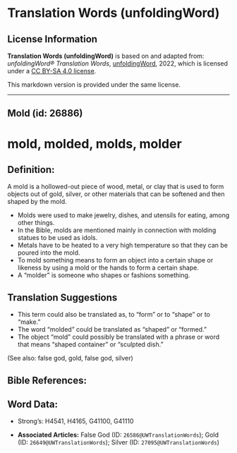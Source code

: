 # Translation Words (unfoldingWord)

## License Information

**Translation Words (unfoldingWord)** is based on and adapted from: _unfoldingWord® Translation Words_, [unfoldingWord](https://unfoldingword.org/utw), 2022, which is licensed under a [CC BY-SA 4.0 license](https://creativecommons.org/licenses/by-sa/4.0/legalcode.en).

This markdown version is provided under the same license.



--------------------------------

## Mold (id: 26886)

mold, molded, molds, molder
===========================

Definition:
-----------

A mold is a hollowed\-out piece of wood, metal, or clay that is used to form objects out of gold, silver, or other materials that can be softened and then shaped by the mold.

* Molds were used to make jewelry, dishes, and utensils for eating, among other things.
* In the Bible, molds are mentioned mainly in connection with molding statues to be used as idols.
* Metals have to be heated to a very high temperature so that they can be poured into the mold.
* To mold something means to form an object into a certain shape or likeness by using a mold or the hands to form a certain shape.
* A “molder” is someone who shapes or fashions something.

Translation Suggestions
-----------------------

* This term could also be translated as, to “form” or to “shape” or to “make.”
* The word “molded” could be translated as “shaped” or “formed.”
* The object “mold” could possibly be translated with a phrase or word that means “shaped container” or “sculpted dish.”

(See also: false god, gold, false god, silver)

Bible References:
-----------------

Word Data:
----------

* Strong’s: H4541, H4165, G41100, G41110

* **Associated Articles:** False God (ID: `26586@UWTranslationWords`); Gold (ID: `26649@UWTranslationWords`); Silver (ID: `27095@UWTranslationWords`)

